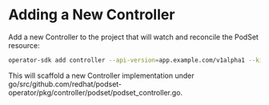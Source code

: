 # Adding a New Controller

Add a new Controller to the project that will watch and reconcile the PodSet resource:

```sh
operator-sdk add controller --api-version=app.example.com/v1alpha1 --kind=PodSet
```

This will scaffold a new Controller implementation under go/src/github.com/redhat/podset-operator/pkg/controller/podset/podset_controller.go.
